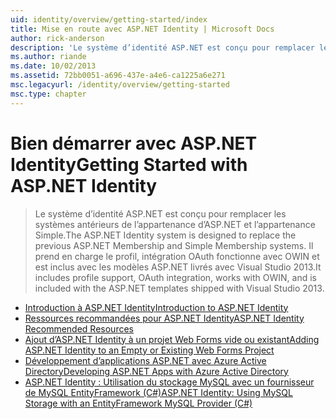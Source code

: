 ```yaml
---
uid: identity/overview/getting-started/index
title: Mise en route avec ASP.NET Identity | Microsoft Docs
author: rick-anderson
description: 'Le système d’identité ASP.NET est conçu pour remplacer les systèmes antérieurs de l’appartenance d’ASP.NET et l’appartenance Simple. Il inclut la prise en charge de profil, OAuth dont...'
ms.author: riande
ms.date: 10/02/2013
ms.assetid: 72bb0051-a696-437e-a4e6-ca1225a6e271
msc.legacyurl: /identity/overview/getting-started
msc.type: chapter
---
```

<a name="getting-started-with-aspnet-identity"></a><span data-ttu-id="62d56-104">Bien démarrer avec ASP.NET Identity</span><span class="sxs-lookup"><span data-stu-id="62d56-104">Getting Started with ASP.NET Identity</span></span>
====================
> <span data-ttu-id="62d56-105">Le système d’identité ASP.NET est conçu pour remplacer les systèmes antérieurs de l’appartenance d’ASP.NET et l’appartenance Simple.</span><span class="sxs-lookup"><span data-stu-id="62d56-105">The ASP.NET Identity system is designed to replace the previous ASP.NET Membership and Simple Membership systems.</span></span> <span data-ttu-id="62d56-106">Il prend en charge le profil, intégration OAuth fonctionne avec OWIN et est inclus avec les modèles ASP.NET livrés avec Visual Studio 2013.</span><span class="sxs-lookup"><span data-stu-id="62d56-106">It includes profile support, OAuth integration, works with OWIN, and is included with the ASP.NET templates shipped with Visual Studio 2013.</span></span>


- [<span data-ttu-id="62d56-107">Introduction à ASP.NET Identity</span><span class="sxs-lookup"><span data-stu-id="62d56-107">Introduction to ASP.NET Identity</span></span>](introduction-to-aspnet-identity.md)
- [<span data-ttu-id="62d56-108">Ressources recommandées pour ASP.NET Identity</span><span class="sxs-lookup"><span data-stu-id="62d56-108">ASP.NET Identity Recommended Resources</span></span>](aspnet-identity-recommended-resources.md)
- [<span data-ttu-id="62d56-109">Ajout d’ASP.NET Identity à un projet Web Forms vide ou existant</span><span class="sxs-lookup"><span data-stu-id="62d56-109">Adding ASP.NET Identity to an Empty or Existing Web Forms Project</span></span>](adding-aspnet-identity-to-an-empty-or-existing-web-forms-project.md)
- [<span data-ttu-id="62d56-110">Développement d’applications ASP.NET avec Azure Active Directory</span><span class="sxs-lookup"><span data-stu-id="62d56-110">Developing ASP.NET Apps with Azure Active Directory</span></span>](developing-aspnet-apps-with-windows-azure-active-directory.md)
- [<span data-ttu-id="62d56-111">ASP.NET Identity : Utilisation du stockage MySQL avec un fournisseur de MySQL EntityFramework (C#)</span><span class="sxs-lookup"><span data-stu-id="62d56-111">ASP.NET Identity: Using MySQL Storage with an EntityFramework MySQL Provider (C#)</span></span>](aspnet-identity-using-mysql-storage-with-an-entityframework-mysql-provider.md)
